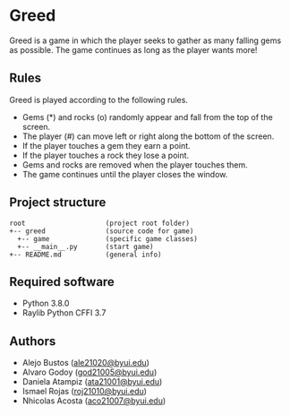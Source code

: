 # Greed
Greed is a game in which the player seeks to gather as many falling gems as possible. The game continues as long as the player wants more!

## Rules
Greed is played according to the following rules.

- Gems (*) and rocks (o) randomly appear and fall from the top of the screen.
- The player (#) can move left or right along the bottom of the screen.
- If the player touches a gem they earn a point.
- If the player touches a rock they lose a point.
- Gems and rocks are removed when the player touches them.
- The game continues until the player closes the window.

## Project structure
```
root                    (project root folder)
+-- greed               (source code for game)
  +-- game              (specific game classes)
  +-- __main__.py       (start game)
+-- README.md           (general info)
```

## Required software
* Python 3.8.0
* Raylib Python CFFI 3.7

## Authors
- Alejo Bustos (ale21020@byui.edu)
- Alvaro Godoy (god21005@byui.edu)
- Daniela Atampiz (ata21001@byui.edu)
- Ismael Rojas (roj21010@byui.edu)
- Nhicolas Acosta (aco21007@byui.edu)